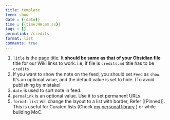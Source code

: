 ```yaml
---
title: template
feed: show
date : {{date}}
time : {{time:HH:mm:ss}}
tags : []
permalink: /credits
format: list
comments: true
---
```


1. `Title` is the page title. It **should be same as that of your Obsidian file** title for our Wiki links to work. i.e, if file is `credits.md` title has to be `credits`
2. If you want to show the note on the feed, you should set `Feed` as `show`. It's an optional value, and the default value is set to hide. (To avoid publishing by mistake)
3. `date` is used to sort note in feed. 
4. `permalink` is an optional value. Use it to set permanent URLs
5. `format:list` will change the layout to a list with border, Refer [[Pinned]]. This is useful for Curated lists (Check [my personal library](https://hiran.in/list/reading) ) or while building MoC. 